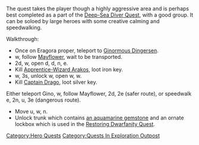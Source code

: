 The quest takes the player though a highly aggressive area and is
perhaps best completed as a part of the [Deep-Sea Diver
Quest](Deep-Sea_Diver_Quest "wikilink"), with a good group. It can be
soloed by large heroes with some creative calming and speedwalking.

Walkthrough:

-   Once on Eragora proper, teleport to [Ginormous
    Dingersen](Ginormous_Dingersen "wikilink").
-   w, follow [Mayflower](Mayflower "wikilink"), wait to be transported.
-   2d, w, open d, d, n, e.
-   Kill [Apprentice-Wizard
    Arakos](Apprentice-Wizard_Arakos "wikilink"), loot iron key.
-   w, 3s, unlock w, open w, w.
-   Kill [Captain Drago](Captain_Drago "wikilink"), loot silver key.

Either teleport Gino, w, follow Mayflower, 2d, 2e (safer route), or
speedwalk e, 2n, u, 3e (dangerous route).

-   Move u, w, n.
-   Unlock trunk which contains [an aquamarine
    gemstone](Aquamarine_Gemstone "wikilink") and an ornate lockbox
    which is used in the [Restoring Dwarfanity
    Quest](Restoring_Dwarfanity_Quest "wikilink").

[Category:Hero Quests](Category:Hero_Quests "wikilink") [Category:Quests
In Exploration
Outpost](Category:Quests_In_Exploration_Outpost "wikilink")
